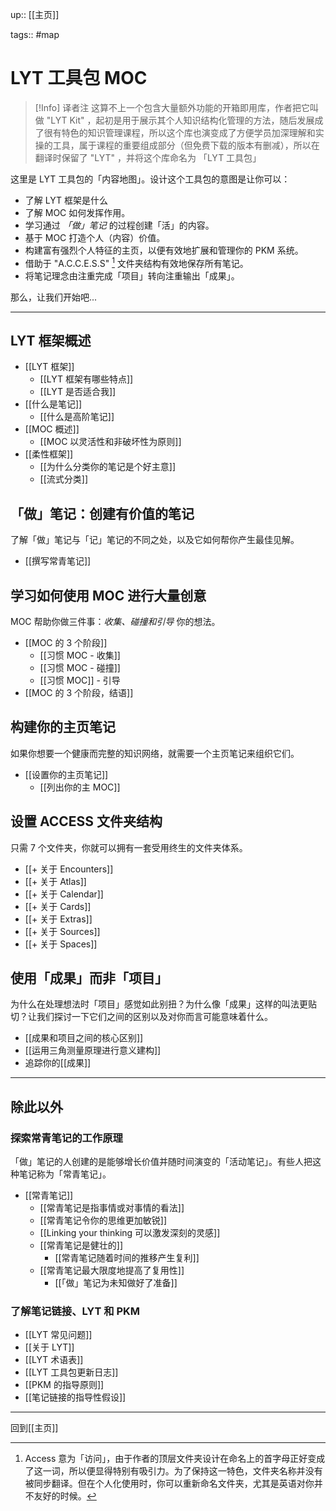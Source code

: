 up:: [[主页]]

tags:: #map 

# LYT 工具包 MOC

>[!Info] 译者注
>这算不上一个包含大量额外功能的开箱即用库，作者把它叫做 "LYT Kit" ，起初是用于展示其个人知识结构化管理的方法，随后发展成了很有特色的知识管理课程，所以这个库也演变成了方便学员加深理解和实操的工具，属于课程的重要组成部分（但免费下载的版本有删减），所以在翻译时保留了 "LYT" ，并将这个库命名为 「LYT 工具包」

这里是 LYT 工具包的「内容地图」。设计这个工具包的意图是让你可以：

- 了解 LYT 框架是什么
- 了解 MOC 如何发挥作用。
- 学习通过 *「做」笔记* 的过程创建「活」的内容。
- 基于 MOC 打造个人（内容）价值。
- 构建富有强烈个人特征的主页，以便有效地扩展和管理你的 PKM 系统。
- 借助于 "A.C.C.E.S.S" [^1] 文件夹结构有效地保存所有笔记。
- 将笔记理念由注重完成「项目」转向注重输出「成果」。

那么，让我们开始吧...

---

## LYT 框架概述

- [[LYT 框架]]
	- [[LYT 框架有哪些特点]]
	- [[LYT 是否适合我]]
- [[什么是笔记]]
	- [[什么是高阶笔记]]
- [[MOC 概述]]
	- [[MOC 以灵活性和非破坏性为原则]]
- [[柔性框架]]
	- [[为什么分类你的笔记是个好主意]]
	- [[流式分类]]


## 「做」笔记：创建有价值的笔记

了解「做」笔记与「记」笔记的不同之处，以及它如何帮你产生最佳见解。

- [[撰写常青笔记]]


## 学习如何使用 MOC 进行大量创意

MOC 帮助你做三件事：_收集、碰撞和引导_ 你的想法。

- [[MOC 的 3 个阶段]]
	- [[习惯 MOC - 收集]]
	- [[习惯 MOC - 碰撞]]
	- [[习惯 MOC]] - 引导
- [[MOC 的 3 个阶段，结语]]



## 构建你的主页笔记

如果你想要一个健康而完整的知识网络，就需要一个主页笔记来组织它们。

- [[设置你的主页笔记]]
	- [[列出你的主 MOC]]



## 设置 ACCESS 文件夹结构

只需 7 个文件夹，你就可以拥有一套受用终生的文件夹体系。

- [[+ 关于 Encounters]]
- [[+ 关于 Atlas]]
- [[+ 关于 Calendar]]
- [[+ 关于 Cards]]
- [[+ 关于 Extras]]
- [[+ 关于 Sources]]
- [[+ 关于 Spaces]]



## 使用「成果」而非「项目」

为什么在处理想法时「项目」感觉如此别扭？为什么像「成果」这样的叫法更贴切？让我们探讨一下它们之间的区别以及对你而言可能意味着什么。

- [[成果和项目之间的核心区别]]
- [[运用三角测量原理进行意义建构]]
- 追踪你的[[成果]]

---

## 除此以外

### 探索常青笔记的工作原理

「做」笔记的人创建的是能够增长价值并随时间演变的「活动笔记」。有些人把这种笔记称为「常青笔记」。

- [[常青笔记]]
	- [[常青笔记是指事情或对事情的看法]]
	- [[常青笔记令你的思维更加敏锐]]
	- [[Linking your thinking 可以激发深刻的灵感]]
	- [[常青笔记是健壮的]]
		- [[常青笔记随着时间的推移产生复利]]
	- [[常青笔记最大限度地提高了复用性]]
		- [[「做」笔记为未知做好了准备]]

### 了解笔记链接、LYT 和 PKM

- [[LYT 常见问题]]  
- [[关于 LYT]]
- [[LYT 术语表]]
- [[LYT 工具包更新日志]]
- [[PKM 的指导原则]]
- [[笔记链接的指导性假设]]

---

回到[[主页]]

[^1]: Access 意为「访问」，由于作者的顶层文件夹设计在命名上的首字母正好变成了这一词，所以便显得特别有吸引力。为了保持这一特色，文件夹名称并没有被同步翻译。但在个人化使用时，你可以重新命名文件夹，尤其是英语对你并不友好的时候。
